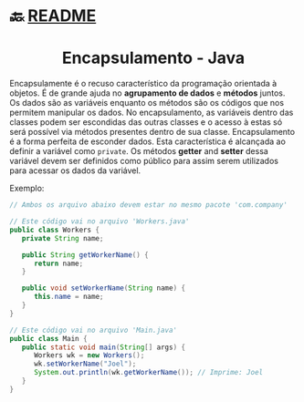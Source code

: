 # :back: [README](../../../README.md#programming-languages)

<h1 align="center">
   Encapsulamento - Java
</h1>

Encapsulamente é o recuso característico da programação orientada à objetos. É de grande ajuda no **agrupamento de dados** e **métodos** juntos. Os dados são as variáveis enquanto os métodos são os códigos que nos permitem manipular os dados. No encapsulamento, as variáveis dentro das classes podem ser escondidas das outras classes e o acesso à estas só será possível via métodos presentes dentro de sua classe. Encapsulamento é a forma perfeita de esconder dados. Esta característica é alcançada ao definir a variável como `private`. Os métodos **getter** and **setter** dessa variável devem ser definidos como público para assim serem utilizados para acessar os dados da variável.

Exemplo:

```java
// Ambos os arquivo abaixo devem estar no mesmo pacote 'com.company'

// Este código vai no arquivo 'Workers.java'
public class Workers {
   private String name;

   public String getWorkerName() {
      return name;
   }

   public void setWorkerName(String name) {
      this.name = name;
   }
}

// Este código vai no arquivo 'Main.java'
public class Main {
   public static void main(String[] args) {
      Workers wk = new Workers();
      wk.setWorkerName("Joel");
      System.out.println(wk.getWorkerName()); // Imprime: Joel
   }
}
```













